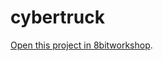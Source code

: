 cybertruck
=====

[Open this project in 8bitworkshop](http://8bitworkshop.com/redir.html?platform=vector-z80color&githubURL=https%3A%2F%2Fgithub.com%2FLuigi30%2Fcybertruck&file=threed.c).
